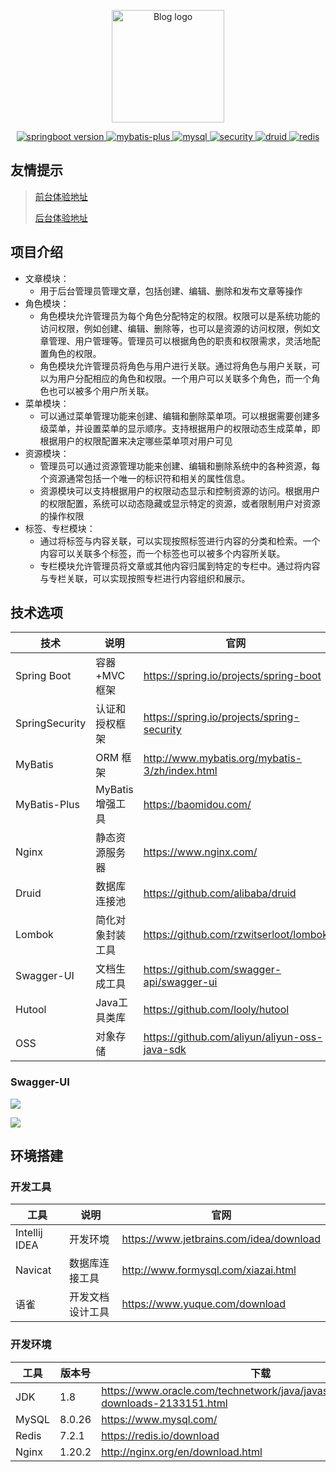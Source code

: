 <p align="center">
  <a href="http://120.26.94.200/" target="_blank" rel="noopener noreferrer">
    <img width="180" src="https://img.shields.io/badge/青的个人博客-v1.0.0-important" alt="Blog logo">
  </a>
</p>
<p align="center">
    <a href="https://spring.io/projects/spring-boot">
        <img src="https://img.shields.io/badge/SpringBoot-v2.7.17-blue" alt="springboot version">
    </a>
  <a href="https://baomidou.com/">
    <img src="https://img.shields.io/badge/MybatisPlus-v3.5.4.1-green" alt="mybatis-plus">
  </a>
  <a href="https://dev.mysql.com/downloads/mysql/">
    <img src="https://img.shields.io/badge/mysql-v8.0.26-pink" alt="mysql">
  </a>
  <a href="https://spring.io/projects/spring-security">
    <img src="https://img.shields.io/badge/SpringSecurity-v2.7.17-ff69b4" alt="security">
  </a>
    <a href="https://github.com/alibaba/druid">
    <img src="https://img.shields.io/badge/druid-v1.2.6-red" alt="druid">
  </a>
  <a href="https://redis.io/">
    <img src="https://img.shields.io/badge/redis-v2.7.17-blue" alt="redis">
  </a>
</p>

## 友情提示

> [前台体验地址](http://120.26.94.200/)
>
> [后台体验地址](http://120.26.94.200/admin)

## 项目介绍       

- 文章模块：
  - 用于后台管理员管理文章，包括创建、编辑、删除和发布文章等操作
- 角色模块：
  - 角色模块允许管理员为每个角色分配特定的权限。权限可以是系统功能的访问权限，例如创建、编辑、删除等，也可以是资源的访问权限，例如文章管理、用户管理等。管理员可以根据角色的职责和权限需求，灵活地配置角色的权限。
  - 角色模块允许管理员将角色与用户进行关联。通过将角色与用户关联，可以为用户分配相应的角色和权限。一个用户可以关联多个角色，而一个角色也可以被多个用户所关联。
- 菜单模块：
  - 可以通过菜单管理功能来创建、编辑和删除菜单项。可以根据需要创建多级菜单，并设置菜单的显示顺序。支持根据用户的权限动态生成菜单，即根据用户的权限配置来决定哪些菜单项对用户可见
- 资源模块：
  - 管理员可以通过资源管理功能来创建、编辑和删除系统中的各种资源，每个资源通常包括一个唯一的标识符和相关的属性信息。
  - 资源模块可以支持根据用户的权限动态显示和控制资源的访问。根据用户的权限配置，系统可以动态隐藏或显示特定的资源，或者限制用户对资源的操作权限
- 标签、专栏模块：
  - 通过将标签与内容关联，可以实现按照标签进行内容的分类和检索。一个内容可以关联多个标签，而一个标签也可以被多个内容所关联。
  - 专栏模块允许管理员将文章或其他内容归属到特定的专栏中。通过将内容与专栏关联，可以实现按照专栏进行内容组织和展示。

## 技术选项

| 技术                 | 说明             | 官网                                           |
| -------------------- | ---------------- | ---------------------------------------------- |
| Spring Boot          | 容器+MVC 框架    | https://spring.io/projects/spring-boot         |
| SpringSecurity       | 认证和授权框架   | https://spring.io/projects/spring-security     |
| MyBatis              | ORM 框架         | http://www.mybatis.org/mybatis-3/zh/index.html |
| MyBatis-Plus         | MyBatis 增强工具 | https://baomidou.com/                          |
| Nginx                | 静态资源服务器   | https://www.nginx.com/                         |
| Druid                | 数据库连接池     | https://github.com/alibaba/druid               |
| Lombok               | 简化对象封装工具 | https://github.com/rzwitserloot/lombok         |
| Swagger-UI           | 文档生成工具     | https://github.com/swagger-api/swagger-ui      |                |
| Hutool               | Java工具类库     | https://github.com/looly/hutool                |
| OSS                  | 对象存储         | https://github.com/aliyun/aliyun-oss-java-sdk  |

### Swagger-UI

![](https://coding-blog-oss01.oss-cn-hangzhou.aliyuncs.com/codingblog/web.png)

![](https://coding-blog-oss01.oss-cn-hangzhou.aliyuncs.com/codingblog/admin.png)

## 环境搭建

### 开发工具

| 工具          | 说明             | 官网                                    |
| ------------- | ---------------- | --------------------------------------- |
| Intellij IDEA | 开发环境         | https://www.jetbrains.com/idea/download |
| Navicat       | 数据库连接工具   | http://www.formysql.com/xiazai.html     |
| 语雀          | 开发文档设计工具 | https://www.yuque.com/download          |

### 开发环境

| 工具  | 版本号 | 下载                                                         |
| ----- | ------ | ------------------------------------------------------------ |
| JDK   | 1.8    | https://www.oracle.com/technetwork/java/javase/downloads/jdk8-downloads-2133151.html |
| MySQL | 8.0.26 | https://www.mysql.com/                                       |
| Redis | 7.2.1  | https://redis.io/download                                    |
| Nginx | 1.20.2 | http://nginx.org/en/download.html                            |



